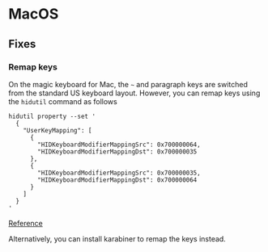# MacOS

## Fixes

### Remap keys

On the magic keyboard for Mac, the `~` and paragraph keys are switched from the
standard US keyboard layout. However, you can remap keys using the `hidutil`
command as follows

```shell
hidutil property --set '
  {
    "UserKeyMapping": [
      {
        "HIDKeyboardModifierMappingSrc": 0x700000064,
        "HIDKeyboardModifierMappingDst": 0x700000035
      },
      {
        "HIDKeyboardModifierMappingSrc": 0x700000035,
        "HIDKeyboardModifierMappingDst": 0x700000064
      }
    ]
  }
'
```

[Reference](https://jonnyzzz.com/blog/2017/12/04/macos-keys/)

Alternatively, you can install karabiner to remap the keys instead.
